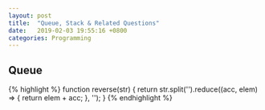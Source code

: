 ```yaml
---
layout: post
title:  "Queue, Stack & Related Questions"
date:   2019-02-03 19:55:16 +0800
categories: Programming
---
```


## Queue
{% highlight %}
function reverse(str) {
  return str.split('').reduce((acc, elem) => {
    return elem + acc;
  }, '');
}
{% endhighlight %}



